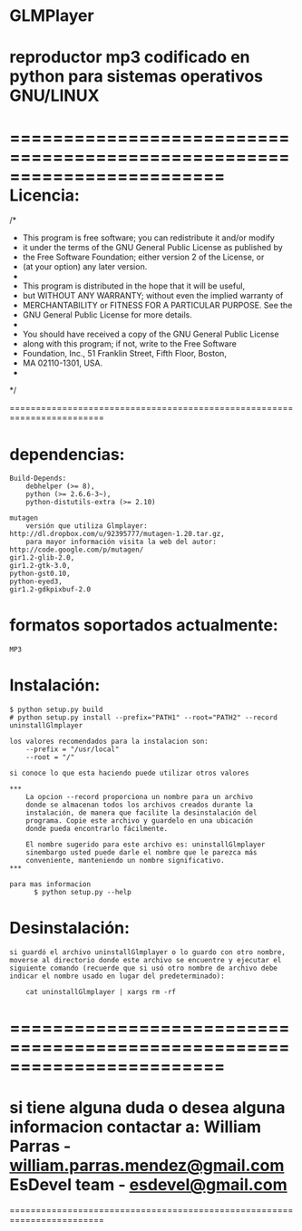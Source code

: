 GLMPlayer
=========

reproductor mp3 codificado en python para sistemas operativos GNU/LINUX
=======================================================================

========================================================================
Licencia:
=========

/*
 * This program is free software; you can redistribute it and/or modify
 * it under the terms of the GNU General Public License as published by
 * the Free Software Foundation; either version 2 of the License, or
 * (at your option) any later version.
 * 
 * This program is distributed in the hope that it will be useful,
 * but WITHOUT ANY WARRANTY; without even the implied warranty of
 * MERCHANTABILITY or FITNESS FOR A PARTICULAR PURPOSE.  See the
 * GNU General Public License for more details.
 * 
 * You should have received a copy of the GNU General Public License
 * along with this program; if not, write to the Free Software
 * Foundation, Inc., 51 Franklin Street, Fifth Floor, Boston,
 * MA 02110-1301, USA.
 * 
 */

========================================================================

dependencias:
=============
	
	
	Build-Depends: 
		debhelper (>= 8),
 		python (>= 2.6.6-3~),
 		python-distutils-extra (>= 2.10)
	
	mutagen 
		versión que utiliza Glmplayer: http://dl.dropbox.com/u/92395777/mutagen-1.20.tar.gz,
		para mayor información visita la web del autor: http://code.google.com/p/mutagen/ 
	gir1.2-glib-2.0,
 	gir1.2-gtk-3.0,
 	python-gst0.10,
 	python-eyed3,
 	gir1.2-gdkpixbuf-2.0

formatos soportados actualmente:
================================

	MP3
	
Instalación:
============

	$ python setup.py build 
	# python setup.py install --prefix="PATH1" --root="PATH2" --record uninstallGlmplayer
	
	los valores recomendados para la instalacion son:
		--prefix = "/usr/local"
		--root = "/"
	
	si conoce lo que esta haciendo puede utilizar otros valores
	
	*** 
		La opcion --record proporciona un nombre para un archivo
		donde se almacenan todos los archivos creados durante la 
		instalación, de manera que facilite la desinstalación del 
		programa. Copie este archivo y guardelo en una ubicación
		donde pueda encontrarlo fácilmente. 
		
		El nombre sugerido para este archivo es: uninstallGlmplayer
		sinembargo usted puede darle el nombre que le parezca más
		conveniente, manteniendo un nombre significativo. 
	*** 
		
	para mas informacion
		  $ python setup.py --help
	 
Desinstalación:
===============

	si guardó el archivo uninstallGlmplayer o lo guardo con otro nombre,
	moverse al directorio donde este archivo se encuentre y ejecutar el
	siguiente comando (recuerde que si usó otro nombre de archivo debe
	indicar el nombre usado en lugar del predeterminado):
	
		cat uninstallGlmplayer | xargs rm -rf
	
========================================================================
========================================================================
si tiene alguna duda o desea alguna informacion contactar a: 
	William Parras - william.parras.mendez@gmail.com
	EsDevel team -  esdevel@gmail.com
========================================================================
========================================================================
